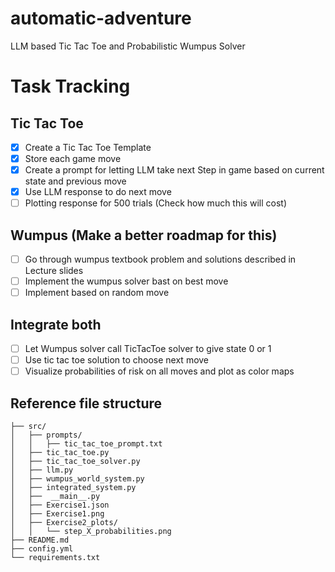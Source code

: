 # automatic-adventure
LLM based Tic Tac Toe and Probabilistic Wumpus Solver

# Task Tracking

## Tic Tac Toe
- [x] Create a Tic Tac Toe Template
- [x] Store each game move
- [x] Create a prompt for letting LLM take next Step in game based on current state and previous move
- [x] Use LLM response to do next move
- [ ] Plotting response for 500 trials (Check how much this will cost)

## Wumpus (Make a better roadmap for this)
- [ ] Go through wumpus textbook problem and solutions described in Lecture slides
- [ ] Implement the wumpus solver bast on best move
- [ ] Implement based on random move

## Integrate both
- [ ] Let Wumpus solver call TicTacToe solver to give state 0 or 1
- [ ] Use tic tac toe solution to choose next move
- [ ] Visualize probabilities of risk on all moves and plot as color maps

## Reference file structure
```
├── src/
│   ├── prompts/
│   │   ├── tic_tac_toe_prompt.txt
│   ├── tic_tac_toe.py
│   ├── tic_tac_toe_solver.py
│   ├── llm.py
│   ├── wumpus_world_system.py
│   ├── integrated_system.py
│   ├──  __main__.py
│   ├── Exercise1.json
│   ├── Exercise1.png
│   ├── Exercise2_plots/
│   │   └── step_X_probabilities.png
├── README.md
├── config.yml
└── requirements.txt
```
